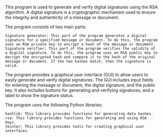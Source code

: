 This program is used to generate and verify digital signatures using the RSA algorithm. A digital signature is a cryptographic mechanism used to ensure the integrity and authenticity of a message or document.

The program consists of two main parts:

    Signature generator: This part of the program generates a digital signature for a specified message or document. To do this, the program uses an RSA private key to encrypt a hash of the message or document.
    Signature verifier: This part of the program verifies the validity of a digital signature. To do this, the program uses an RSA public key to decrypt the encrypted hash and compare it to the hash of the original message or document. If the two hashes match, then the signature is valid.

The program provides a graphical user interface (GUI) to allow users to easily generate and verify digital signatures. The GUI includes input fields for entering the message or document, the digital signature, and the public key. It also includes buttons for generating and verifying signatures, and a label to show the signature status.

The program uses the following Python libraries:

    hashlib: This library provides functions for generating data hashes.
    rsa: This library provides functions for generating and using RSA keys.
    tkinter: This library provides tools for creating graphical user interfaces.
